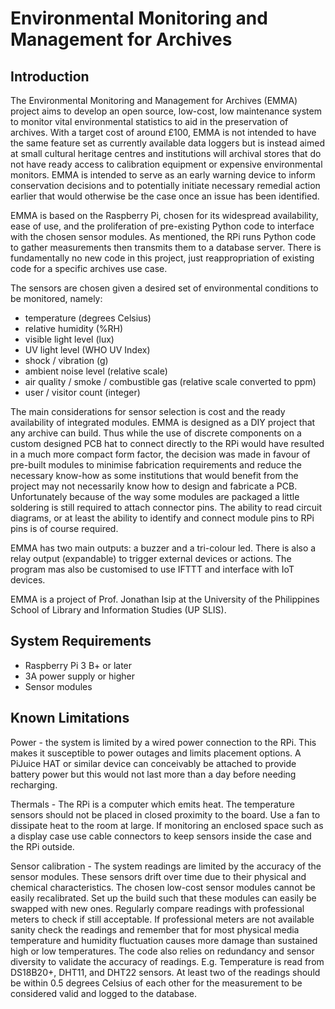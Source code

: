 # Environmental Monitoring and Management for Archives

## Introduction

The Environmental Monitoring and Management for Archives (EMMA) project aims to develop an open source, low-cost, low maintenance system to monitor vital environmental statistics to aid in the preservation of archives. With a target cost of around £100, EMMA is not intended to have the same feature set as currently available data loggers but is instead aimed at small cultural heritage centres and institutions will archival stores that do not have ready access to calibration equipment or expensive environmental monitors. EMMA is intended to serve as an early warning device to inform conservation decisions and to potentially initiate necessary remedial action earlier that would otherwise be the case once an issue has been identified.

EMMA is based on the Raspberry Pi, chosen for its widespread availability, ease of use, and the proliferation of pre-existing Python code to interface with the chosen sensor modules. As mentioned, the RPi runs Python code to gather measurements then transmits them to a database server. There is fundamentally no new code in this project, just reappropriation of existing code for a specific archives use case.

The sensors are chosen given a desired set of environmental conditions to be monitored, namely:
- temperature (degrees Celsius)
- relative humidity (%RH)
- visible light level (lux)
- UV light level (WHO UV Index)
- shock / vibration (g)
- ambient noise level (relative scale)
- air quality / smoke / combustible gas (relative scale converted to ppm)
- user / visitor count (integer)

The main considerations for sensor selection is cost and the ready availability of integrated modules. EMMA is designed as a DIY project that any archive can build. Thus while the use of discrete components on a custom designed PCB hat to connect directly to the RPi would have resulted in a much more compact form factor, the decision was made in favour of pre-built modules to minimise fabrication requirements and reduce the necessary know-how as some institutions that would benefit from the project may not necessarily know how to design and fabricate a PCB. Unfortunately because of the way some modules are packaged a little soldering is still required to attach connector pins. The ability to read circuit diagrams, or at least the ability to identify and connect module pins to RPi pins is of course required.

EMMA has two main outputs: a buzzer and a tri-colour led. There is also a relay output (expandable) to trigger external devices or actions. The program mas also be customised to use IFTTT and interface with IoT devices.

EMMA is a project of Prof. Jonathan Isip at the University of the Philippines School of Library and Information Studies (UP SLIS).

## System Requirements
- Raspberry Pi 3 B+ or later
- 3A power supply or higher
- Sensor modules

## Known Limitations
Power - the system is limited by a wired power connection to the RPi. This makes it susceptible to power outages and limits placement options. A PiJuice HAT or similar device can conceivably be attached to provide battery power but this would not last more than a day before needing recharging.

Thermals - The RPi is a computer which emits heat. The temperature sensors should not be placed in closed proximity to the board. Use a fan to dissipate heat to the room at large. If monitoring an enclosed space such as a display case use cable connectors to keep sensors inside the case and the RPi outside.

Sensor calibration - The system readings are limited by the accuracy of the sensor modules. These sensors drift over time due to their physical and chemical characteristics. The chosen low-cost sensor modules cannot be easily recalibrated. Set up the build such that these modules can easily be swapped with new ones. Regularly compare readings with professional meters to 
check if still acceptable. If professional meters are not available sanity check the readings and remember that for most physical media temperature and humidity fluctuation causes more damage than sustained high or low temperatures. The code also relies on redundancy and sensor diversity to validate the accuracy of readings. E.g. Temperature is read from DS18B20+, DHT11, and DHT22 sensors. At least two of the readings should be within 0.5 degrees Celsius of each other for the measurement to be considered valid and logged to the database.
